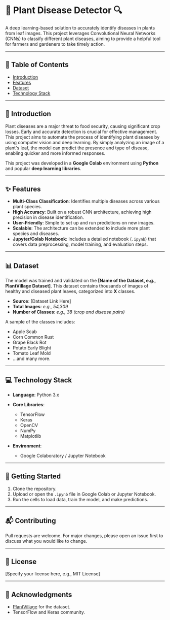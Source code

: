 # 🌿 Plant Disease Detector 🔍

A deep learning-based solution to accurately identify diseases in plants from leaf images. This project leverages Convolutional Neural Networks (CNNs) to classify different plant diseases, aiming to provide a helpful tool for farmers and gardeners to take timely action.

---

## 📖 Table of Contents

- [Introduction](#-introduction)
- [Features](#-features)
- [Dataset](#-dataset)
- [Technology Stack](#-technology-stack)

---

## 🌟 Introduction

Plant diseases are a major threat to food security, causing significant crop losses. Early and accurate detection is crucial for effective management. This project aims to automate the process of identifying plant diseases by using computer vision and deep learning. By simply analyzing an image of a plant's leaf, the model can predict the presence and type of disease, enabling quicker and more informed responses.

This project was developed in a **Google Colab** environment using **Python** and popular **deep learning libraries**.

---

## ✨ Features

- **Multi-Class Classification**: Identifies multiple diseases across various plant species.
- **High Accuracy**: Built on a robust CNN architecture, achieving high precision in disease identification.
- **User-Friendly**: Simple to set up and run predictions on new images.
- **Scalable**: The architecture can be extended to include more plant species and diseases.
- **Jupyter/Colab Notebook**: Includes a detailed notebook (`.ipynb`) that covers data preprocessing, model training, and evaluation steps.

---

## 📊 Dataset

The model was trained and validated on the **[Name of the Dataset, e.g., PlantVillage Dataset]**. This dataset contains thousands of images of healthy and diseased plant leaves, categorized into **X** classes.

- **Source**: [Dataset Link Here]
- **Total Images**: _e.g., 54,309_
- **Number of Classes**: _e.g., 38 (crop and disease pairs)_

A sample of the classes includes:

- Apple Scab
- Corn Common Rust
- Grape Black Rot
- Potato Early Blight
- Tomato Leaf Mold
- ...and many more.

---

## 💻 Technology Stack

- **Language**: Python 3.x

- **Core Libraries**:
  - TensorFlow
  - Keras
  - OpenCV
  - NumPy
  - Matplotlib

- **Environment**:
  - Google Colaboratory / Jupyter Notebook

---

## 🚀 Getting Started

1. Clone the repository.
2. Upload or open the `.ipynb` file in Google Colab or Jupyter Notebook.
3. Run the cells to load data, train the model, and make predictions.

---

## 📬 Contributing

Pull requests are welcome. For major changes, please open an issue first to discuss what you would like to change.

---

## 📄 License

[Specify your license here, e.g., MIT License]

---

## 🙌 Acknowledgments

- [PlantVillage](https://plantvillage.psu.edu/) for the dataset.
- TensorFlow and Keras community.
